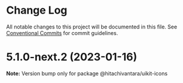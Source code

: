 # Change Log

All notable changes to this project will be documented in this file.
See [Conventional Commits](https://conventionalcommits.org) for commit guidelines.

# 5.1.0-next.2 (2023-01-16)

**Note:** Version bump only for package @hitachivantara/uikit-icons
